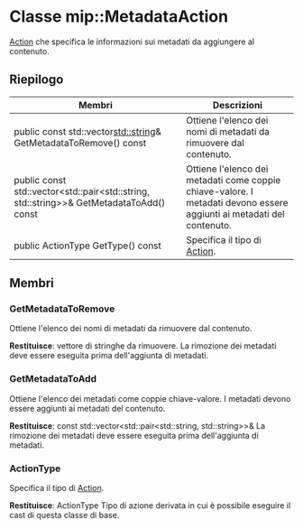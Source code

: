 # <a name="class-mipmetadataaction"></a>Classe mip::MetadataAction 
[Action](class_mip_action.md) che specifica le informazioni sui metadati da aggiungere al contenuto.
  
## <a name="summary"></a>Riepilogo
 Membri                        | Descrizioni                                
--------------------------------|---------------------------------------------
public const std::vector<std::string>& GetMetadataToRemove() const  |  Ottiene l'elenco dei nomi di metadati da rimuovere dal contenuto.
public const std::vector<std::pair<std::string, std::string>>& GetMetadataToAdd() const  |  Ottiene l'elenco dei metadati come coppie chiave-valore. I metadati devono essere aggiunti ai metadati del contenuto.
 public ActionType GetType() const  |  Specifica il tipo di [Action](class_mip_action.md).
  
## <a name="members"></a>Membri
  
### <a name="getmetadatatoremove"></a>GetMetadataToRemove
Ottiene l'elenco dei nomi di metadati da rimuovere dal contenuto.

  
**Restituisce**: vettore di stringhe da rimuovere. La rimozione dei metadati deve essere eseguita prima dell'aggiunta di metadati.
  
### <a name="getmetadatatoadd"></a>GetMetadataToAdd
Ottiene l'elenco dei metadati come coppie chiave-valore. I metadati devono essere aggiunti ai metadati del contenuto.

  
**Restituisce**: const std::vector<std::pair<std::string, std::string>>& La rimozione dei metadati deve essere eseguita prima dell'aggiunta di metadati.
  
### <a name="actiontype"></a>ActionType
Specifica il tipo di [Action](class_mip_action.md).

  
**Restituisce**: ActionType Tipo di azione derivata in cui è possibile eseguire il cast di questa classe di base.